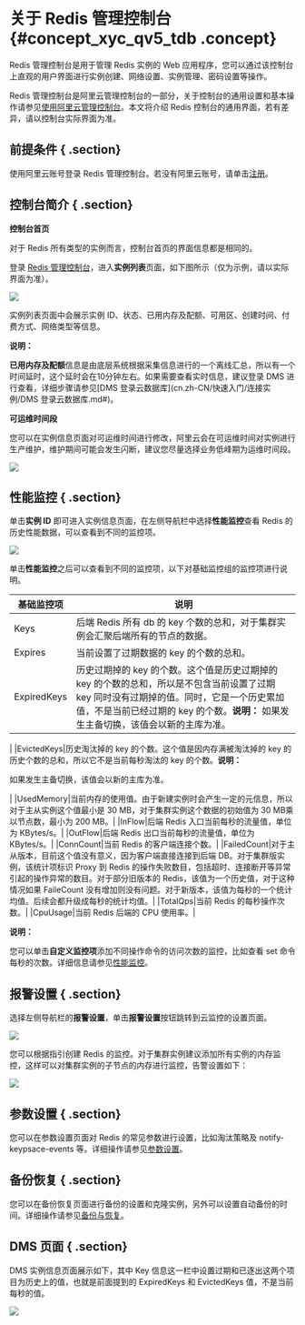 # 关于 Redis 管理控制台 {#concept_xyc_qv5_tdb .concept}

Redis 管理控制台是用于管理 Redis 实例的 Web 应用程序，您可以通过该控制台上直观的用户界面进行实例创建、网络设置、实例管理、密码设置等操作。

Redis 管理控制台是阿里云管理控制台的一部分，关于控制台的通用设置和基本操作请参见[使用阿里云管理控制台](https://help.aliyun.com/document_detail/47605.html)。本文将介绍 Redis 控制台的通用界面，若有差异，请以控制台实际界面为准。

## 前提条件 { .section}

使用阿里云账号登录 Redis 管理控制台。若没有阿里云账号，请单击[注册](https://account.aliyun.com/register/register.htm)。

## 控制台简介 { .section}

**控制台首页**

对于 Redis 所有类型的实例而言，控制台首页的界面信息都是相同的。

登录 [Redis 管理控制台](https://kvstore.console.aliyun.com/)，进入**实例列表**页面，如下图所示（仅为示例，请以实际界面为准）。

![](http://static-aliyun-doc.oss-cn-hangzhou.aliyuncs.com/assets/img/3122/973_zh-CN.png)

实例列表页面中会展示实例 ID、状态、已用内存及配额、可用区、创建时间、付费方式、网络类型等信息。

**说明：** 

**已用内存及配额**信息是由底层系统根据采集信息进行的一个离线汇总，所以有一个时间延时，这个延时会在10分钟左右。如果需要查看实时信息，建议登录 DMS 进行查看，详细步骤请参见[DMS 登录云数据库](cn.zh-CN/快速入门/连接实例/DMS 登录云数据库.md#)。

**可运维时间段**

您可以在实例信息页面对可运维时间进行修改，阿里云会在可运维时间对实例进行生产维护，维护期间可能会发生闪断，建议您尽量选择业务低峰期为运维时间段。

![](http://static-aliyun-doc.oss-cn-hangzhou.aliyuncs.com/assets/img/3122/974_zh-CN.png)

## 性能监控 { .section}

单击**实例 ID** 即可进入实例信息页面，在左侧导航栏中选择**性能监控**查看 Redis 的历史性能数据，可以查看到不同的监控项。

![](http://static-aliyun-doc.oss-cn-hangzhou.aliyuncs.com/assets/img/3122/975_zh-CN.png)

单击**性能监控**之后可以查看到不同的监控项，以下对基础监控组的监控项进行说明。

|基础监控项|说明|
|-----|--|
|Keys|后端 Redis 所有 db 的 key 个数的总和，对于集群实例会汇聚后端所有的节点的数据。|
|Expires|当前设置了过期数据的 key 的个数的总和。|
|ExpiredKeys|历史过期掉的 key 的个数。这个值是历史过期掉的 key 的个数的总和，所以是不包含当前设置了过期 key 同时没有过期掉的值。同时，它是一个历史累加值，不是当前已经过期的 key 的个数。**说明：** 如果发生主备切换，该值会以新的主库为准。

|
|EvictedKeys|历史淘汰掉的 key 的个数。这个值是因内存满被淘汰掉的 key 的历史个数的总和，所以它不是当前每秒淘汰的 key 的个数。**说明：** 

如果发生主备切换，该值会以新的主库为准。

|
|UsedMemory|当前内存的使用值。由于新建实例时会产生一定的元信息，所以对于主从实例这个值最小是 30 MB，对于集群实例这个数据的初始值为 30 MB乘以节点数，最小为 200 MB。|
|InFlow|后端 Redis 入口当前每秒的流量值，单位为 KBytes/s。|
|OutFlow|后端 Redis 出口当前每秒的流量值，单位为 KBytes/s。|
|ConnCount|当前 Redis 的客户端连接个数。|
|FailedCount|对于主从版本，目前这个值没有意义，因为客户端直接连接到后端 DB。对于集群版实例，该统计项标识 Proxy 到 Redis 的操作失败数目，包括超时、连接断开等异常引起的操作异常的数目。对于部分旧版本的 Redis，该值为一个历史值，对于这种情况如果 FaileCount 没有增加则没有问题。对于新版本，该值为每秒的一个统计均值。后续会都升级成每秒的统计均值。|
|TotalQps|当前 Redis 的每秒操作次数。|
|CpuUsage|当前 Redis 后端的 CPU 使用率。|

**说明：** 

您可以单击**自定义监控项**添加不同操作命令的访问次数的监控，比如查看 set 命令每秒的次数。详细信息请参见[性能监控](../../../../cn.zh-CN/用户指南/性能监控.md#)。

## 报警设置 { .section}

选择左侧导航栏的**报警设置**，单击**报警设置**按钮跳转到云监控的设置页面。

![](http://static-aliyun-doc.oss-cn-hangzhou.aliyuncs.com/assets/img/3122/976_zh-CN.png)

您可以根据指引创建 Redis 的监控。对于集群实例建议添加所有实例的内存监控，这样可以对集群实例的子节点的内存进行监控，告警设置如下：

![](http://static-aliyun-doc.oss-cn-hangzhou.aliyuncs.com/assets/img/3122/977_zh-CN.png)

## 参数设置 { .section}

您可以在参数设置页面对 Redis 的常见参数进行设置，比如淘汰策略及 notify-keypsace-events 等。详细操作请参见[参数设置](../../../../cn.zh-CN/用户指南/管理实例/参数设置.md#)。

## 备份恢复 { .section}

您可以在备份恢复页面进行备份的设置和克隆实例，另外可以设置自动备份的时间。详细操作请参见[备份与恢复](../../../../cn.zh-CN/用户指南/备份与恢复.md#)。

## DMS 页面 { .section}

DMS 实例信息页面展示如下，其中 Key 信息这一栏中设置过期和已逐出这两个项目为历史上的值，也就是前面提到的 ExpiredKeys 和 EvictedKeys 值，不是当前每秒的值。

![](http://static-aliyun-doc.oss-cn-hangzhou.aliyuncs.com/assets/img/3122/978_zh-CN.png)

